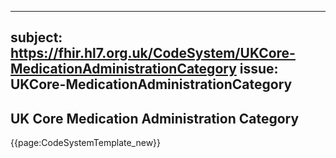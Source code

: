 
---
subject: https://fhir.hl7.org.uk/CodeSystem/UKCore-MedicationAdministrationCategory
issue: UKCore-MedicationAdministrationCategory
---
## UK Core Medication Administration Category

{{page:CodeSystemTemplate_new}}
    
